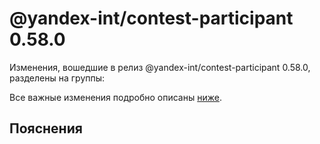 # @yandex-int/contest-participant 0.58.0

<!-- ЧЕЛОВЕЧЕСКОЕ ВСТУПЛЕНИЕ -->

Изменения, вошедшие в релиз @yandex-int/contest-participant 0.58.0, разделены на группы:

Все важные изменения подробно описаны [ниже](#Пояснения).

## Пояснения

